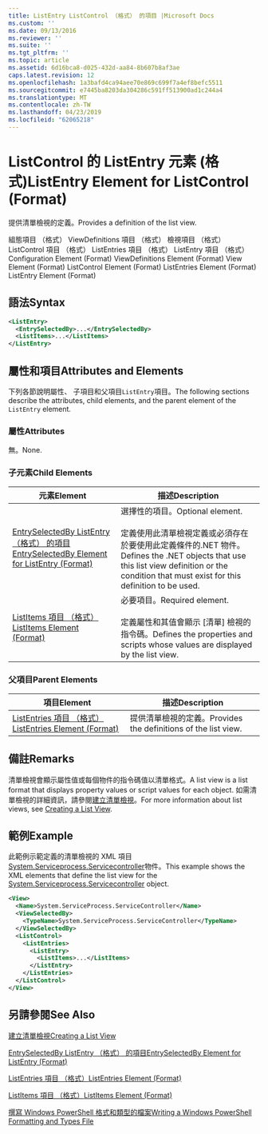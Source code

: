 ```yaml
---
title: ListEntry ListControl （格式） 的項目 |Microsoft Docs
ms.custom: ''
ms.date: 09/13/2016
ms.reviewer: ''
ms.suite: ''
ms.tgt_pltfrm: ''
ms.topic: article
ms.assetid: 6d16bca8-d025-432d-aa84-8b607b8af3ae
caps.latest.revision: 12
ms.openlocfilehash: 1a3bafd4ca94aee70e869c699f7a4ef8befc5511
ms.sourcegitcommit: e7445ba8203da304286c591ff513900ad1c244a4
ms.translationtype: MT
ms.contentlocale: zh-TW
ms.lasthandoff: 04/23/2019
ms.locfileid: "62065218"
---
```

# <a name="listentry-element-for-listcontrol-format"></a><span data-ttu-id="76398-102">ListControl 的 ListEntry 元素 (格式)</span><span class="sxs-lookup"><span data-stu-id="76398-102">ListEntry Element for ListControl (Format)</span></span>

<span data-ttu-id="76398-103">提供清單檢視的定義。</span><span class="sxs-lookup"><span data-stu-id="76398-103">Provides a definition of the list view.</span></span>

<span data-ttu-id="76398-104">組態項目 （格式） ViewDefinitions 項目 （格式） 檢視項目 （格式） ListControl 項目 （格式） ListEntries 項目 （格式） ListEntry 項目 （格式）</span><span class="sxs-lookup"><span data-stu-id="76398-104">Configuration Element (Format) ViewDefinitions Element (Format) View Element (Format) ListControl Element (Format) ListEntries Element (Format) ListEntry Element (Format)</span></span>

## <a name="syntax"></a><span data-ttu-id="76398-105">語法</span><span class="sxs-lookup"><span data-stu-id="76398-105">Syntax</span></span>

```xml
<ListEntry>
  <EntrySelectedBy>...</EntrySelectedBy>
  <ListItems>...</ListItems>
</ListEntry>
```

## <a name="attributes-and-elements"></a><span data-ttu-id="76398-106">屬性和項目</span><span class="sxs-lookup"><span data-stu-id="76398-106">Attributes and Elements</span></span>

<span data-ttu-id="76398-107">下列各節說明屬性、 子項目和父項目`ListEntry`項目。</span><span class="sxs-lookup"><span data-stu-id="76398-107">The following sections describe the attributes, child elements, and the parent element of the `ListEntry` element.</span></span>

### <a name="attributes"></a><span data-ttu-id="76398-108">屬性</span><span class="sxs-lookup"><span data-stu-id="76398-108">Attributes</span></span>

<span data-ttu-id="76398-109">無。</span><span class="sxs-lookup"><span data-stu-id="76398-109">None.</span></span>

### <a name="child-elements"></a><span data-ttu-id="76398-110">子元素</span><span class="sxs-lookup"><span data-stu-id="76398-110">Child Elements</span></span>

|<span data-ttu-id="76398-111">元素</span><span class="sxs-lookup"><span data-stu-id="76398-111">Element</span></span>|<span data-ttu-id="76398-112">描述</span><span class="sxs-lookup"><span data-stu-id="76398-112">Description</span></span>|
|-------------|-----------------|
|[<span data-ttu-id="76398-113">EntrySelectedBy ListEntry （格式） 的項目</span><span class="sxs-lookup"><span data-stu-id="76398-113">EntrySelectedBy Element for ListEntry (Format)</span></span>](./entryselectedby-element-for-listentry-for-listcontrol-format.md)|<span data-ttu-id="76398-114">選擇性的項目。</span><span class="sxs-lookup"><span data-stu-id="76398-114">Optional element.</span></span><br /><br /> <span data-ttu-id="76398-115">定義使用此清單檢視定義或必須存在於要使用此定義條件的.NET 物件。</span><span class="sxs-lookup"><span data-stu-id="76398-115">Defines the .NET objects that use this list view definition or the condition that must exist for this definition to be used.</span></span>|
|[<span data-ttu-id="76398-116">ListItems 項目 （格式）</span><span class="sxs-lookup"><span data-stu-id="76398-116">ListItems Element (Format)</span></span>](./listitems-element-for-listentry-for-listcontrol-format.md)|<span data-ttu-id="76398-117">必要項目。</span><span class="sxs-lookup"><span data-stu-id="76398-117">Required element.</span></span><br /><br /> <span data-ttu-id="76398-118">定義屬性和其值會顯示 [清單] 檢視的指令碼。</span><span class="sxs-lookup"><span data-stu-id="76398-118">Defines the properties and scripts whose values are displayed by the list view.</span></span>|

### <a name="parent-elements"></a><span data-ttu-id="76398-119">父項目</span><span class="sxs-lookup"><span data-stu-id="76398-119">Parent Elements</span></span>

|<span data-ttu-id="76398-120">項目</span><span class="sxs-lookup"><span data-stu-id="76398-120">Element</span></span>|<span data-ttu-id="76398-121">描述</span><span class="sxs-lookup"><span data-stu-id="76398-121">Description</span></span>|
|-------------|-----------------|
|[<span data-ttu-id="76398-122">ListEntries 項目 （格式）</span><span class="sxs-lookup"><span data-stu-id="76398-122">ListEntries Element (Format)</span></span>](./listentries-element-for-listcontrol-format.md)|<span data-ttu-id="76398-123">提供清單檢視的定義。</span><span class="sxs-lookup"><span data-stu-id="76398-123">Provides the definitions of the list view.</span></span>|

## <a name="remarks"></a><span data-ttu-id="76398-124">備註</span><span class="sxs-lookup"><span data-stu-id="76398-124">Remarks</span></span>

<span data-ttu-id="76398-125">清單檢視會顯示屬性值或每個物件的指令碼值以清單格式。</span><span class="sxs-lookup"><span data-stu-id="76398-125">A list view is a list format that displays property values or script values for each object.</span></span> <span data-ttu-id="76398-126">如需清單檢視的詳細資訊，請參閱[建立清單檢視](./creating-a-list-view.md)。</span><span class="sxs-lookup"><span data-stu-id="76398-126">For more information about list views, see [Creating a List View](./creating-a-list-view.md).</span></span>

## <a name="example"></a><span data-ttu-id="76398-127">範例</span><span class="sxs-lookup"><span data-stu-id="76398-127">Example</span></span>

<span data-ttu-id="76398-128">此範例示範定義的清單檢視的 XML 項目[System.Serviceprocess.Servicecontroller](/dotnet/api/System.ServiceProcess.ServiceController)物件。</span><span class="sxs-lookup"><span data-stu-id="76398-128">This example shows the XML elements that define the list view for the [System.Serviceprocess.Servicecontroller](/dotnet/api/System.ServiceProcess.ServiceController) object.</span></span>

```xml
<View>
  <Name>System.ServiceProcess.ServiceController</Name>
  <ViewSelectedBy>
    <TypeName>System.ServiceProcess.ServiceController</TypeName>
  </ViewSelectedBy>
  <ListControl>
    <ListEntries>
      <ListEntry>
        <ListItems>...</ListItems>
      </ListEntry>
    </ListEntries>
  </ListControl>
</View>
```

## <a name="see-also"></a><span data-ttu-id="76398-129">另請參閱</span><span class="sxs-lookup"><span data-stu-id="76398-129">See Also</span></span>

[<span data-ttu-id="76398-130">建立清單檢視</span><span class="sxs-lookup"><span data-stu-id="76398-130">Creating a List View</span></span>](./creating-a-list-view.md)

[<span data-ttu-id="76398-131">EntrySelectedBy ListEntry （格式） 的項目</span><span class="sxs-lookup"><span data-stu-id="76398-131">EntrySelectedBy Element for ListEntry (Format)</span></span>](./entryselectedby-element-for-listentry-for-listcontrol-format.md)

[<span data-ttu-id="76398-132">ListEntries 項目 （格式）</span><span class="sxs-lookup"><span data-stu-id="76398-132">ListEntries Element (Format)</span></span>](./listentries-element-for-listcontrol-format.md)

[<span data-ttu-id="76398-133">ListItems 項目 （格式）</span><span class="sxs-lookup"><span data-stu-id="76398-133">ListItems Element (Format)</span></span>](./listitems-element-for-listentry-for-listcontrol-format.md)

[<span data-ttu-id="76398-134">撰寫 Windows PowerShell 格式和類型的檔案</span><span class="sxs-lookup"><span data-stu-id="76398-134">Writing a Windows PowerShell Formatting and Types File</span></span>](./writing-a-powershell-formatting-file.md)

